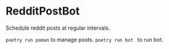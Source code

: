 # RedditPostBot

Schedule reddit posts at regular intervals.

`poetry run poman` to manage posts.
`poetry run bot ` to run bot.